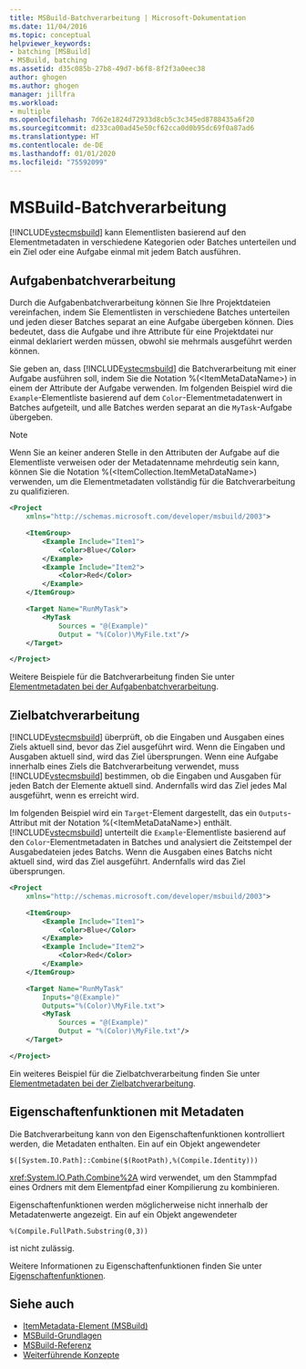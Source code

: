 ```yaml
---
title: MSBuild-Batchverarbeitung | Microsoft-Dokumentation
ms.date: 11/04/2016
ms.topic: conceptual
helpviewer_keywords:
- batching [MSBuild]
- MSBuild, batching
ms.assetid: d35c085b-27b8-49d7-b6f8-8f2f3a0eec38
author: ghogen
ms.author: ghogen
manager: jillfra
ms.workload:
- multiple
ms.openlocfilehash: 7d62e1824d72933d8cb5c3c345ed8788435a6f20
ms.sourcegitcommit: d233ca00ad45e50cf62cca0d0b95dc69f0a87ad6
ms.translationtype: HT
ms.contentlocale: de-DE
ms.lasthandoff: 01/01/2020
ms.locfileid: "75592099"
---
```

# <a name="msbuild-batching"></a>MSBuild-Batchverarbeitung
[!INCLUDE[vstecmsbuild](../extensibility/internals/includes/vstecmsbuild_md.md)] kann Elementlisten basierend auf den Elementmetadaten in verschiedene Kategorien oder Batches unterteilen und ein Ziel oder eine Aufgabe einmal mit jedem Batch ausführen.

## <a name="task-batching"></a>Aufgabenbatchverarbeitung
Durch die Aufgabenbatchverarbeitung können Sie Ihre Projektdateien vereinfachen, indem Sie Elementlisten in verschiedene Batches unterteilen und jeden dieser Batches separat an eine Aufgabe übergeben können. Dies bedeutet, dass die Aufgabe und ihre Attribute für eine Projektdatei nur einmal deklariert werden müssen, obwohl sie mehrmals ausgeführt werden können.

Sie geben an, dass [!INCLUDE[vstecmsbuild](../extensibility/internals/includes/vstecmsbuild_md.md)] die Batchverarbeitung mit einer Aufgabe ausführen soll, indem Sie die Notation %(\<ItemMetaDataName>) in einem der Attribute der Aufgabe verwenden. Im folgenden Beispiel wird die `Example`-Elementliste basierend auf dem `Color`-Elementmetadatenwert in Batches aufgeteilt, und alle Batches werden separat an die `MyTask`-Aufgabe übergeben.

> [!NOTE]
> Wenn Sie an keiner anderen Stelle in den Attributen der Aufgabe auf die Elementliste verweisen oder der Metadatenname mehrdeutig sein kann, können Sie die Notation %(\<ItemCollection.ItemMetaDataName>) verwenden, um die Elementmetadaten vollständig für die Batchverarbeitung zu qualifizieren.

```xml
<Project
    xmlns="http://schemas.microsoft.com/developer/msbuild/2003">

    <ItemGroup>
        <Example Include="Item1">
            <Color>Blue</Color>
        </Example>
        <Example Include="Item2">
            <Color>Red</Color>
        </Example>
    </ItemGroup>

    <Target Name="RunMyTask">
        <MyTask
            Sources = "@(Example)"
            Output = "%(Color)\MyFile.txt"/>
    </Target>

</Project>
```

Weitere Beispiele für die Batchverarbeitung finden Sie unter [Elementmetadaten bei der Aufgabenbatchverarbeitung](../msbuild/item-metadata-in-task-batching.md).

## <a name="target-batching"></a>Zielbatchverarbeitung
[!INCLUDE[vstecmsbuild](../extensibility/internals/includes/vstecmsbuild_md.md)] überprüft, ob die Eingaben und Ausgaben eines Ziels aktuell sind, bevor das Ziel ausgeführt wird. Wenn die Eingaben und Ausgaben aktuell sind, wird das Ziel übersprungen. Wenn eine Aufgabe innerhalb eines Ziels die Batchverarbeitung verwendet, muss [!INCLUDE[vstecmsbuild](../extensibility/internals/includes/vstecmsbuild_md.md)] bestimmen, ob die Eingaben und Ausgaben für jeden Batch der Elemente aktuell sind. Andernfalls wird das Ziel jedes Mal ausgeführt, wenn es erreicht wird.

Im folgenden Beispiel wird ein `Target`-Element dargestellt, das ein `Outputs`-Attribut mit der Notation %(\<ItemMetaDataName>) enthält. [!INCLUDE[vstecmsbuild](../extensibility/internals/includes/vstecmsbuild_md.md)] unterteilt die `Example`-Elementliste basierend auf den `Color`-Elementmetadaten in Batches und analysiert die Zeitstempel der Ausgabedateien jedes Batchs. Wenn die Ausgaben eines Batchs nicht aktuell sind, wird das Ziel ausgeführt. Andernfalls wird das Ziel übersprungen.

```xml
<Project
    xmlns="http://schemas.microsoft.com/developer/msbuild/2003">

    <ItemGroup>
        <Example Include="Item1">
            <Color>Blue</Color>
        </Example>
        <Example Include="Item2">
            <Color>Red</Color>
        </Example>
    </ItemGroup>

    <Target Name="RunMyTask"
        Inputs="@(Example)"
        Outputs="%(Color)\MyFile.txt">
        <MyTask
            Sources = "@(Example)"
            Output = "%(Color)\MyFile.txt"/>
    </Target>

</Project>
```

Ein weiteres Beispiel für die Zielbatchverarbeitung finden Sie unter [Elementmetadaten bei der Zielbatchverarbeitung](../msbuild/item-metadata-in-target-batching.md).

## <a name="property-functions-using-metadata"></a>Eigenschaftenfunktionen mit Metadaten
Die Batchverarbeitung kann von den Eigenschaftenfunktionen kontrolliert werden, die Metadaten enthalten. Ein auf ein Objekt angewendeter

`$([System.IO.Path]::Combine($(RootPath),%(Compile.Identity)))`

<xref:System.IO.Path.Combine%2A> wird verwendet, um den Stammpfad eines Ordners mit dem Elementpfad einer Kompilierung zu kombinieren.

Eigenschaftenfunktionen werden möglicherweise nicht innerhalb der Metadatenwerte angezeigt. Ein auf ein Objekt angewendeter

`%(Compile.FullPath.Substring(0,3))`

ist nicht zulässig.

Weitere Informationen zu Eigenschaftenfunktionen finden Sie unter [Eigenschaftenfunktionen](../msbuild/property-functions.md).

## <a name="see-also"></a>Siehe auch
- [ItemMetadata-Element (MSBuild)](../msbuild/itemmetadata-element-msbuild.md)
- [MSBuild-Grundlagen](../msbuild/msbuild-concepts.md)
- [MSBuild-Referenz](../msbuild/msbuild-reference.md)
- [Weiterführende Konzepte](../msbuild/msbuild-advanced-concepts.md)
